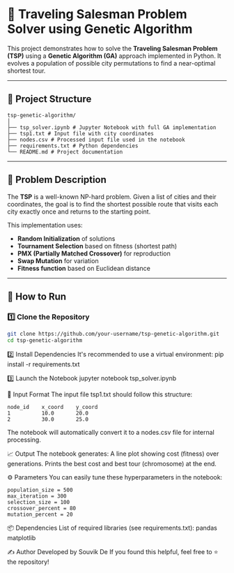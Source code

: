 # 🧬 Traveling Salesman Problem Solver using Genetic Algorithm

This project demonstrates how to solve the **Traveling Salesman Problem (TSP)** using a **Genetic Algorithm (GA)** approach implemented in Python. It evolves a population of possible city permutations to find a near-optimal shortest tour.

---

## 📁 Project Structure
```
tsp-genetic-algorithm/
│
├── tsp_solver.ipynb # Jupyter Notebook with full GA implementation
├── tsp1.txt # Input file with city coordinates
├── nodes.csv # Processed input file used in the notebook
├── requirements.txt # Python dependencies
└── README.md # Project documentation
```

---

## 🧠 Problem Description

The **TSP** is a well-known NP-hard problem. Given a list of cities and their coordinates, the goal is to find the shortest possible route that visits each city exactly once and returns to the starting point.

This implementation uses:
- **Random Initialization** of solutions
- **Tournament Selection** based on fitness (shortest path)
- **PMX (Partially Matched Crossover)** for reproduction
- **Swap Mutation** for variation
- **Fitness function** based on Euclidean distance

---

## 🚀 How to Run

### 1️⃣ Clone the Repository

```bash
git clone https://github.com/your-username/tsp-genetic-algorithm.git
cd tsp-genetic-algorithm

```

2️⃣ Install Dependencies
It's recommended to use a virtual environment:
pip install -r requirements.txt

3️⃣ Launch the Notebook
jupyter notebook tsp_solver.ipynb


📌 Input Format
The input file tsp1.txt should follow this structure:
```
node_id    x_coord    y_coord
1          10.0       20.0
2          30.0       25.0
```
The notebook will automatically convert it to a nodes.csv file for internal processing.

📈 Output
The notebook generates:
A line plot showing cost (fitness) over generations.
Prints the best cost and best tour (chromosome) at the end.

⚙️ Parameters
You can easily tune these hyperparameters in the notebook:
```
population_size = 500
max_iteration = 300
selection_size = 100
crossover_percent = 80
mutation_percent = 20
```

📦 Dependencies
List of required libraries (see requirements.txt):
pandas
matplotlib

✍️ Author
Developed by Souvik De
If you found this helpful, feel free to ⭐ the repository!

